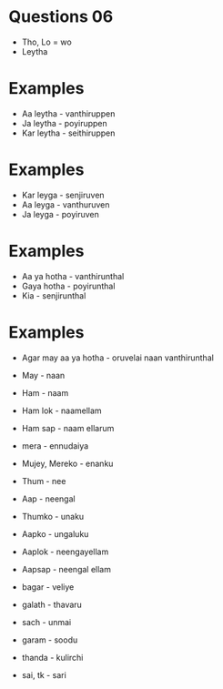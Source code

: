 # Questions 06
* Tho, Lo = wo
* Leytha

# Examples
* Aa leytha - vanthiruppen
* Ja leytha - poyiruppen
* Kar leytha - seithiruppen

# Examples
* Kar leyga - senjiruven
* Aa leyga - vanthuruven
* Ja leyga - poyiruven

# Examples
* Aa ya hotha - vanthirunthal
* Gaya hotha - poyirunthal
* Kia - senjirunthal

# Examples
* Agar may aa ya hotha - oruvelai naan vanthirunthal

* May - naan
* Ham - naam
* Ham lok - naamellam
* Ham sap - naam ellarum
* mera - ennudaiya
* Mujey, Mereko - enanku
* Thum - nee
* Aap - neengal
* Thumko - unaku
* Aapko - ungaluku
* Aaplok - neengayellam
* Aapsap - neengal ellam
* bagar - veliye
* galath - thavaru
* sach - unmai
* garam - soodu
* thanda - kulirchi
* sai, tk - sari